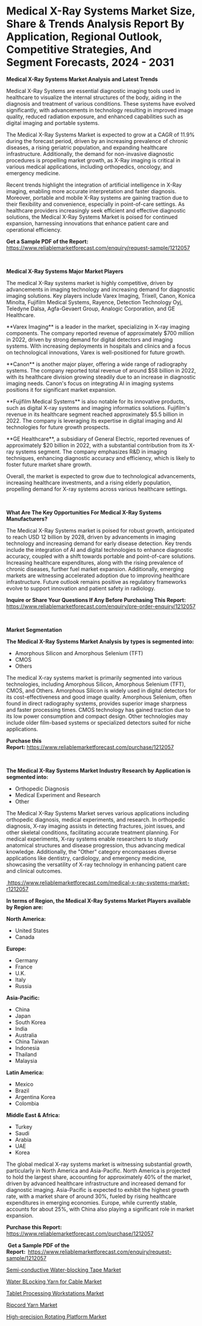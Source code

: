 <p><h1>Medical X-Ray Systems Market Size, Share & Trends Analysis Report By Application, Regional Outlook, Competitive Strategies, And Segment Forecasts, 2024 - 2031</h1></p><p><strong>Medical X-Ray Systems Market Analysis and Latest Trends</strong></p>
<p><p>Medical X-Ray Systems are essential diagnostic imaging tools used in healthcare to visualize the internal structures of the body, aiding in the diagnosis and treatment of various conditions. These systems have evolved significantly, with advancements in technology resulting in improved image quality, reduced radiation exposure, and enhanced capabilities such as digital imaging and portable systems.</p><p>The Medical X-Ray Systems Market is expected to grow at a CAGR of 11.9% during the forecast period, driven by an increasing prevalence of chronic diseases, a rising geriatric population, and expanding healthcare infrastructure. Additionally, the demand for non-invasive diagnostic procedures is propelling market growth, as X-Ray imaging is critical in various medical applications, including orthopedics, oncology, and emergency medicine.</p><p>Recent trends highlight the integration of artificial intelligence in X-Ray imaging, enabling more accurate interpretation and faster diagnosis. Moreover, portable and mobile X-Ray systems are gaining traction due to their flexibility and convenience, especially in point-of-care settings. As healthcare providers increasingly seek efficient and effective diagnostic solutions, the Medical X-Ray Systems Market is poised for continued expansion, harnessing innovations that enhance patient care and operational efficiency.</p></p>
<p><strong>Get a Sample PDF of the Report:&nbsp;</strong> <a href="https://www.reliablemarketforecast.com/enquiry/request-sample/1212057?utm_campaign=1539&utm_medium=2&utm_source=Github&utm_content=ia&utm_term=12102024&utm_id=medical-x-ray-systems">https://www.reliablemarketforecast.com/enquiry/request-sample/1212057</a></p>
<p>&nbsp;</p>
<p><strong>Medical X-Ray Systems Major Market Players</strong></p>
<p><p>The medical X-Ray systems market is highly competitive, driven by advancements in imaging technology and increasing demand for diagnostic imaging solutions. Key players include Varex Imaging, Trixell, Canon, Konica Minolta, Fujifilm Medical Systems, Rayence, Detection Technology Oyj, Teledyne Dalsa, Agfa-Gevaert Group, Analogic Corporation, and GE Healthcare.</p><p>**Varex Imaging** is a leader in the market, specializing in X-ray imaging components. The company reported revenue of approximately $700 million in 2022, driven by strong demand for digital detectors and imaging systems. With increasing deployments in hospitals and clinics and a focus on technological innovations, Varex is well-positioned for future growth.</p><p>**Canon** is another major player, offering a wide range of radiography systems. The company reported total revenue of around $58 billion in 2022, with its healthcare division growing steadily due to an increase in diagnostic imaging needs. Canon's focus on integrating AI in imaging systems positions it for significant market expansion.</p><p>**Fujifilm Medical Systems** is also notable for its innovative products, such as digital X-ray systems and imaging informatics solutions. Fujifilm's revenue in its healthcare segment reached approximately $5.5 billion in 2022. The company is leveraging its expertise in digital imaging and AI technologies for future growth prospects.</p><p>**GE Healthcare**, a subsidiary of General Electric, reported revenues of approximately $20 billion in 2022, with a substantial contribution from its X-ray systems segment. The company emphasizes R&D in imaging techniques, enhancing diagnostic accuracy and efficiency, which is likely to foster future market share growth.</p><p>Overall, the market is expected to grow due to technological advancements, increasing healthcare investments, and a rising elderly population, propelling demand for X-ray systems across various healthcare settings.</p></p>
<p>&nbsp;</p>
<p><strong>What Are The Key Opportunities For Medical X-Ray Systems Manufacturers?</strong></p>
<p><p>The Medical X-Ray Systems market is poised for robust growth, anticipated to reach USD 12 billion by 2028, driven by advancements in imaging technology and increasing demand for early disease detection. Key trends include the integration of AI and digital technologies to enhance diagnostic accuracy, coupled with a shift towards portable and point-of-care solutions. Increasing healthcare expenditures, along with the rising prevalence of chronic diseases, further fuel market expansion. Additionally, emerging markets are witnessing accelerated adoption due to improving healthcare infrastructure. Future outlook remains positive as regulatory frameworks evolve to support innovation and patient safety in radiology.</p></p>
<p><strong>Inquire or Share Your Questions If Any Before Purchasing This Report:</strong> <a href="https://www.reliablemarketforecast.com/enquiry/pre-order-enquiry/1212057?utm_campaign=1539&utm_medium=2&utm_source=Github&utm_content=ia&utm_term=12102024&utm_id=medical-x-ray-systems">https://www.reliablemarketforecast.com/enquiry/pre-order-enquiry/1212057</a></p>
<p>&nbsp;</p>
<p><strong>Market Segmentation</strong></p>
<p><strong>The Medical X-Ray Systems Market Analysis by types is segmented into:</strong></p>
<p><ul><li>Amorphous Silicon and Amorphous Selenium (TFT)</li><li>CMOS</li><li>Others</li></ul></p>
<p><p>The medical X-ray systems market is primarily segmented into various technologies, including Amorphous Silicon, Amorphous Selenium (TFT), CMOS, and Others. Amorphous Silicon is widely used in digital detectors for its cost-effectiveness and good image quality. Amorphous Selenium, often found in direct radiography systems, provides superior image sharpness and faster processing times. CMOS technology has gained traction due to its low power consumption and compact design. Other technologies may include older film-based systems or specialized detectors suited for niche applications.</p></p>
<p><strong>Purchase this Report:&nbsp;</strong><a href="https://www.reliablemarketforecast.com/purchase/1212057?utm_campaign=1539&utm_medium=2&utm_source=Github&utm_content=ia&utm_term=12102024&utm_id=medical-x-ray-systems">https://www.reliablemarketforecast.com/purchase/1212057</a></p>
<p>&nbsp;</p>
<p><strong>The Medical X-Ray Systems Market Industry Research by Application is segmented into:</strong></p>
<p><ul><li>Orthopedic Diagnosis</li><li>Medical Experiment and Research</li><li>Other</li></ul></p>
<p><p>The Medical X-Ray Systems Market serves various applications including orthopedic diagnosis, medical experiments, and research. In orthopedic diagnosis, X-ray imaging assists in detecting fractures, joint issues, and other skeletal conditions, facilitating accurate treatment planning. For medical experiments, X-ray systems enable researchers to study anatomical structures and disease progression, thus advancing medical knowledge. Additionally, the "Other" category encompasses diverse applications like dentistry, cardiology, and emergency medicine, showcasing the versatility of X-ray technology in enhancing patient care and clinical outcomes.</p></p>
<p><a href="https://www.reliablemarketforecast.com/medical-x-ray-systems-market-r1212057?utm_campaign=1539&utm_medium=2&utm_source=Github&utm_content=ia&utm_term=12102024&utm_id=medical-x-ray-systems">&nbsp;https://www.reliablemarketforecast.com/medical-x-ray-systems-market-r1212057</a></p>
<p><strong>In terms of Region, the Medical X-Ray Systems Market Players available by Region are:</strong></p>
<p>
    <p> <strong> North America: </strong>
        <ul>
            <li>United States</li>
            <li>Canada</li>
        </ul>
        </p> 
    <p> <strong> Europe: </strong>
        <ul>
            <li>Germany</li>
            <li>France</li>
            <li>U.K.</li>
            <li>Italy</li>
            <li>Russia</li>
        </ul>
        </p> 
    <p> <strong> Asia-Pacific: </strong>
        <ul>
            <li>China</li>
            <li>Japan</li>
            <li>South Korea</li>
            <li>India</li>
            <li>Australia</li>
            <li>China Taiwan</li>
            <li>Indonesia</li>
            <li>Thailand</li>
            <li>Malaysia</li>
        </ul>
        </p> 
    <p> <strong> Latin America: </strong>
        <ul>
            <li>Mexico</li>
            <li>Brazil</li>
            <li>Argentina Korea</li>
            <li>Colombia</li>
        </ul>
        </p> 
    <p> <strong> Middle East & Africa: </strong>
        <ul>
            <li>Turkey</li>
            <li>Saudi</li>
            <li>Arabia</li>
            <li>UAE</li>
            <li>Korea</li>
        </ul>
    </p>
    </p>
<p><p>The global medical X-ray systems market is witnessing substantial growth, particularly in North America and Asia-Pacific. North America is projected to hold the largest share, accounting for approximately 40% of the market, driven by advanced healthcare infrastructure and increased demand for diagnostic imaging. Asia-Pacific is expected to exhibit the highest growth rate, with a market share of around 30%, fueled by rising healthcare expenditures in emerging economies. Europe, while currently stable, accounts for about 25%, with China also playing a significant role in market expansion.</p></p>
<p><strong>Purchase this Report: </strong><a href="https://www.reliablemarketforecast.com/purchase/1212057?utm_campaign=1539&utm_medium=2&utm_source=Github&utm_content=ia&utm_term=12102024&utm_id=medical-x-ray-systems">https://www.reliablemarketforecast.com/purchase/1212057</a></p>
<p>&nbsp;<strong>Get a Sample PDF of the Report:&nbsp;&nbsp;</strong><a href="https://www.reliablemarketforecast.com/enquiry/request-sample/1212057?utm_campaign=1539&utm_medium=2&utm_source=Github&utm_content=ia&utm_term=12102024&utm_id=medical-x-ray-systems">https://www.reliablemarketforecast.com/enquiry/request-sample/1212057</a></p>
<p><strong></strong></p>
<p><p><a href="https://www.linkedin.com/pulse/trends-global-semi-conductive-water-blocking-tape-market-forecast-x0jvf?utm_campaign=1539&utm_medium=2&utm_source=Github&utm_content=ia&utm_term=12102024&utm_id=medical-x-ray-systems">Semi-conductive Water-blocking Tape Market</a></p><p><a href="https://www.linkedin.com/pulse/comprehensive-analysis-global-water-blocking-yarn-cable-market-ojggf?utm_campaign=1539&utm_medium=2&utm_source=Github&utm_content=ia&utm_term=12102024&utm_id=medical-x-ray-systems">Water BLocking Yarn for Cable Market</a></p><p><a href="https://www.linkedin.com/pulse/tablet-processing-workstations-market-global-regional-analysis-muquf?utm_campaign=1539&utm_medium=2&utm_source=Github&utm_content=ia&utm_term=12102024&utm_id=medical-x-ray-systems">Tablet Processing Workstations Market</a></p><p><a href="https://www.linkedin.com/pulse/ripcord-yarn-market-overview-forecast-2024-2031-detailed-study-msqrf?utm_campaign=1539&utm_medium=2&utm_source=Github&utm_content=ia&utm_term=12102024&utm_id=medical-x-ray-systems">Ripcord Yarn Market</a></p><p><a href="https://www.linkedin.com/pulse/high-precision-rotating-platform-market-size-share-analysis-pjrkc?utm_campaign=1539&utm_medium=2&utm_source=Github&utm_content=ia&utm_term=12102024&utm_id=medical-x-ray-systems">High-precision Rotating Platform Market</a></p></p>